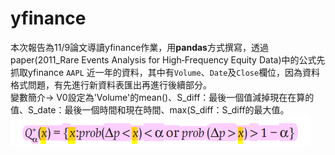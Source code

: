 # yfinance
本次報告為11/9論文導讀yfinance作業，用**pandas**方式撰寫，透過paper(2011_Rare Events Analysis for High‐Frequency Equity Data)中的公式先抓取yfinance ` AAPL ` 近一年的資料，其中有` Volume `、` Date `及` Close `欄位，因為資料格式問題，有先進行新資料表匯出再進行後續部分。  
變數簡介-> V0設定為'Volume'的mean()、S_diff：最後一個值減掉現在在算的值、S_date：最後一個時間和現在時間、max(S_diff：S_diff的最大值。
![圖片參考名稱](https://github.com/hsuyuandong/yfinance/blob/08fc854ab1bccca65c77a9b5fd4eafe42566fb66/%E4%B8%8B%E8%BC%89%20(1).png)
